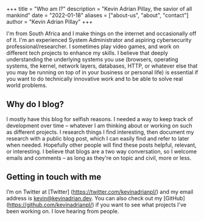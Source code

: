 +++
title = "Who am I?"
description = "Kevin Adrian Pillay, the savior of all mankind"
date = "2022-01-18"
aliases = ["about-us", "about", "contact"]
author = "Kevin Adrian Pillay"
+++

I'm from South Africa and I make things on the internet and occasionally off of it. I'm an experienced System Administrator and aspiring cybersecurity professional/researcher. I sometimes play video games, and work on different tech projects to enhance my skills. I believe that deeply understanding the underlying systems you use (browsers, operating systems, the kernel, network layers, databases, HTTP, or whatever else that you may be running on top of in your business or personal life) is essential if you want to do technically innovative work and to be able to solve real world problems.

## Why do I blog?

I mostly have this blog for selfish reasons. I needed a way to keep track of development over time – whatever I am thinking about or working on such as different projects. I research things I find interesting, then document my research with a public blog post, which I can easily find and refer to later when needed. Hopefully other people will find these posts helpful, relevant, or interesting. I believe that blogs are a two way conversation, so I welcome emails and comments – as long as they're on topic and civil, more or less.

## Getting in touch with me

I’m on Twitter at [Twitter] (https://twitter.com/kevinadrianpl/) and my email address is kevin@kevinadrian.dev. You can also check out my [GitHub] (https://github.com/kevinadrianpl/) if you want to see what projects I've been working on. I love hearing from people.
